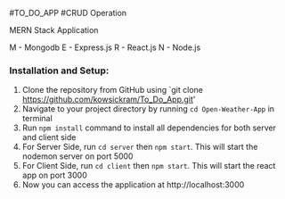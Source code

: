 #TO_DO_APP
#CRUD Operation

MERN Stack Application

M - Mongodb
E - Express.js
R - React.js
N - Node.js

### Installation and Setup:
1. Clone the repository from GitHub using `git clone https://github.com/kowsickram/To_Do_App.git'
2. Navigate to your project directory by running `cd Open-Weather-App` in terminal
3. Run `npm install` command to install all dependencies for both server and client side
4. For Server Side, run `cd server` then `npm start`. This will start the nodemon server on port 5000
5. For Client Side, run `cd client` then `npm start`. This will start the react app on port 3000
6. Now you can access the application at http://localhost:3000


